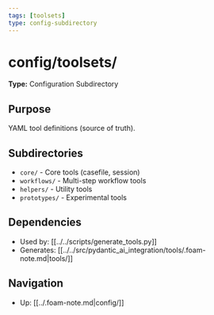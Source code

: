 ```yaml
---
tags: [toolsets]
type: config-subdirectory
---
```


# config/toolsets/

**Type:** Configuration Subdirectory

## Purpose
YAML tool definitions (source of truth).

## Subdirectories
- `core/` - Core tools (casefile, session)
- `workflows/` - Multi-step workflow tools
- `helpers/` - Utility tools
- `prototypes/` - Experimental tools

## Dependencies
- Used by: [[../../scripts/generate_tools.py]]
- Generates: [[../../src/pydantic_ai_integration/tools/.foam-note.md|tools/]]

## Navigation
- Up: [[../.foam-note.md|config/]]
